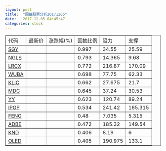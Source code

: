 ```yaml
---
layout: post
title:  "回抽股票分析20171205"
date:   2017-12-05 04:45:47
categories: stock
---
```

<script type="text/javascript">
var stockList = []
stockList.push('gb_sgy');
stockList.push('gb_ngls');
stockList.push('gb_lrcx');
stockList.push('gb_wuba');
stockList.push('gb_klic');
stockList.push('gb_mdc');
stockList.push('gb_yy');
stockList.push('gb_ipgp');
stockList.push('gb_feng');
stockList.push('gb_adbe');
stockList.push('gb_knd');
stockList.push('gb_oled');
</script>
<table border="1">
 <tr>
 <td>代码</td>
 <td>最新价</td>
 <td>涨跌幅(%)</td>
 <td>回抽比例</td>
 <td>阻力</td>
 <td>支撑</td>
</tr>
  <tr id="sgy">
  <td><a href="http://stock.finance.sina.com.cn/usstock/quotes/SGY.html" target="_blank">SGY</a></td><td></td><td></td><td>0.997</td><td>34.55</td><td>25.59</td></tr>
  <tr id="ngls">
  <td><a href="http://stock.finance.sina.com.cn/usstock/quotes/NGLS.html" target="_blank">NGLS</a></td><td></td><td></td><td>0.793</td><td>14.365</td><td>9.68</td></tr>
  <tr id="lrcx">
  <td><a href="http://stock.finance.sina.com.cn/usstock/quotes/LRCX.html" target="_blank">LRCX</a></td><td></td><td></td><td>0.772</td><td>216.87</td><td>170.09</td></tr>
  <tr id="wuba">
  <td><a href="http://stock.finance.sina.com.cn/usstock/quotes/WUBA.html" target="_blank">WUBA</a></td><td></td><td></td><td>0.698</td><td>77.75</td><td>62.33</td></tr>
  <tr id="klic">
  <td><a href="http://stock.finance.sina.com.cn/usstock/quotes/KLIC.html" target="_blank">KLIC</a></td><td></td><td></td><td>0.662</td><td>27.675</td><td>21.7</td></tr>
  <tr id="mdc">
  <td><a href="http://stock.finance.sina.com.cn/usstock/quotes/MDC.html" target="_blank">MDC</a></td><td></td><td></td><td>0.645</td><td>37.24</td><td>30.53</td></tr>
  <tr id="yy">
  <td><a href="http://stock.finance.sina.com.cn/usstock/quotes/YY.html" target="_blank">YY</a></td><td></td><td></td><td>0.623</td><td>120.74</td><td>89.24</td></tr>
  <tr id="ipgp">
  <td><a href="http://stock.finance.sina.com.cn/usstock/quotes/IPGP.html" target="_blank">IPGP</a></td><td></td><td></td><td>0.534</td><td>241.42</td><td>165.315</td></tr>
  <tr id="feng">
  <td><a href="http://stock.finance.sina.com.cn/usstock/quotes/FENG.html" target="_blank">FENG</a></td><td></td><td></td><td>0.48</td><td>7.035</td><td>5.315</td></tr>
  <tr id="adbe">
  <td><a href="http://stock.finance.sina.com.cn/usstock/quotes/ADBE.html" target="_blank">ADBE</a></td><td></td><td></td><td>0.472</td><td>185.32</td><td>149.54</td></tr>
  <tr id="knd">
  <td><a href="http://stock.finance.sina.com.cn/usstock/quotes/KND.html" target="_blank">KND</a></td><td></td><td></td><td>0.406</td><td>8.19</td><td>6</td></tr>
  <tr id="oled">
  <td><a href="http://stock.finance.sina.com.cn/usstock/quotes/OLED.html" target="_blank">OLED</a></td><td></td><td></td><td>0.405</td><td>190.975</td><td>133.1</td></tr>
</table>
